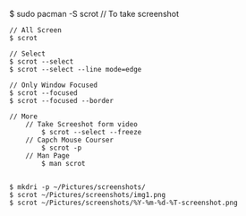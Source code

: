 $ sudo pacman -S scrot
// To take screenshot

    // All Screen
    $ scrot

    // Select
    $ scrot --select
    $ scrot --select --line mode=edge

    // Only Window Focused
    $ scrot --focused
    $ scrot --focused --border

    // More
        // Take Screeshot form video
            $ scrot --select --freeze 
        // Capch Mouse Courser
            $ scrot -p
        // Man Page
            $ man scrot
    

    $ mkdri -p ~/Pictures/screenshots/
    $ scrot ~/Pictures/screenshots/img1.png
    $ scrot ~/Pictures/screenshots/%Y-%m-%d-%T-screenshot.png
